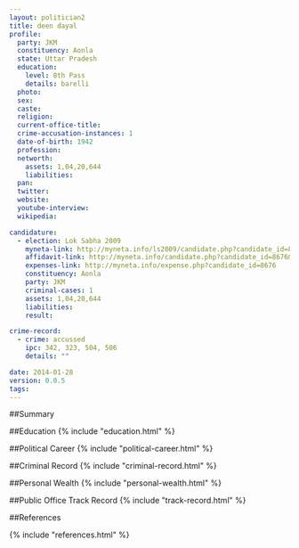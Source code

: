 ```yaml
---
layout: politician2
title: deen dayal
profile: 
  party: JKM
  constituency: Aonla
  state: Uttar Pradesh
  education: 
    level: 8th Pass
    details: barelli
  photo: 
  sex: 
  caste: 
  religion: 
  current-office-title: 
  crime-accusation-instances: 1
  date-of-birth: 1942
  profession: 
  networth: 
    assets: 1,04,20,644
    liabilities: 
  pan: 
  twitter: 
  website: 
  youtube-interview: 
  wikipedia: 

candidature: 
  - election: Lok Sabha 2009
    myneta-link: http://myneta.info/ls2009/candidate.php?candidate_id=8676
    affidavit-link: http://myneta.info/candidate.php?candidate_id=8676&scan=original
    expenses-link: http://myneta.info/expense.php?candidate_id=8676
    constituency: Aonla 
    party: JKM
    criminal-cases: 1
    assets: 1,04,20,644
    liabilities: 
    result:  

crime-record: 
  - crime: accussed
    ipc: 342, 323, 504, 506
    details: "" 

date: 2014-01-28
version: 0.0.5
tags: 
---
```

##Summary


##Education
{% include "education.html" %}


##Political Career
{% include "political-career.html" %}


##Criminal Record
{% include "criminal-record.html" %}


##Personal Wealth
{% include "personal-wealth.html" %}


##Public Office Track Record
{% include "track-record.html" %}


##References


{% include "references.html" %}